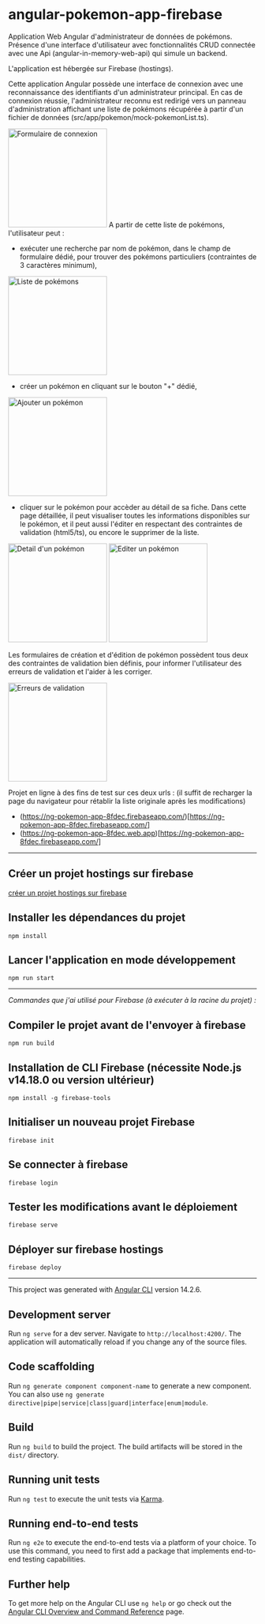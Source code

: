 # angular-pokemon-app-firebase

Application Web Angular d'administrateur de données de pokémons. Présence d'une interface d'utilisateur avec fonctionnalités CRUD connectée avec une Api (angular-in-memory-web-api) qui simule un backend.  

L'application est hébergée sur Firebase (hostings).

Cette application Angular possède une interface de connexion avec une reconnaissance des identifiants d'un administrateur principal. En cas de connexion réussie, l'administrateur reconnu est redirigé vers un panneau d'administration affichant une liste de pokémons récupérée à partir d'un fichier de données (src/app/pokemon/mock-pokemonList.ts).

<img src="https://samsara.live/images/pokemon/angular/login.jpg" alt="Formulaire de connexion" height="200">
A partir de cette liste de pokémons, l'utilisateur peut :

- exécuter une recherche par nom de pokémon, dans le champ de formulaire dédié, pour trouver des pokémons particuliers (contraintes de 3 caractères minimum),

<img src="https://samsara.live/images/pokemon/angular/pokemons.jpg" alt="Liste de pokémons" height="200">

- créer un pokémon en cliquant sur le bouton "+" dédié,

<img src="https://samsara.live/images/pokemon/angular/add.jpg" alt="Ajouter un pokémon" height="200">


- cliquer sur le pokémon pour accèder au détail de sa fiche. Dans cette page détaillée, il peut visualiser toutes les informations disponibles sur le pokémon, et il peut aussi l'éditer en respectant des contraintes de validation (html5/ts), ou encore le supprimer de la liste.  

<img src="https://samsara.live/images/pokemon/angular/pokemon_detail.jpg" alt="Detail d'un pokémon" height="200">

<img src="https://samsara.live/images/pokemon/angular/edit.jpg" alt="Editer un pokémon" height="200">

Les formulaires de création et d'édition de pokémon possèdent tous deux des contraintes de validation bien définis, pour informer l'utilisateur des erreurs de validation et l'aider à les corriger.

<img src="https://samsara.live/images/pokemon/angular/validation_error.jpg" alt="Erreurs de validation" height="200">

Projet en ligne à des fins de test sur ces deux urls :
(il suffit de recharger la page du navigateur pour rétablir la liste originale après les modifications)

- (https://ng-pokemon-app-8fdec.firebaseapp.com/)[https://ng-pokemon-app-8fdec.firebaseapp.com/]
- (https://ng-pokemon-app-8fdec.web.app)[https://ng-pokemon-app-8fdec.firebaseapp.com/]

 --- 
 
## Créer un projet hostings sur firebase

[créer un projet hostings sur firebase](https://firebase.google.com/docs/web/setup)

## Installer les dépendances du projet

`npm install`

## Lancer l'application en mode développement

`npm run start`

--- 

*Commandes que j'ai utilisé pour Firebase (à exécuter à la racine du projet) :*  

## Compiler le projet avant de l'envoyer à firebase

`npm run build`

## Installation de CLI Firebase (nécessite Node.js v14.18.0 ou version ultérieur) 

`npm install -g firebase-tools`

## Initialiser un nouveau projet Firebase 

`firebase init`

## Se connecter à firebase 

`firebase login`
  

## Tester les modifications avant le déploiement 

`firebase serve`

## Déployer sur firebase hostings 
  
`firebase deploy`

--- 

This project was generated with [Angular CLI](https://github.com/angular/angular-cli) version 14.2.6.

## Development server

Run `ng serve` for a dev server. Navigate to `http://localhost:4200/`. The application will automatically reload if you change any of the source files.

## Code scaffolding

Run `ng generate component component-name` to generate a new component. You can also use `ng generate directive|pipe|service|class|guard|interface|enum|module`.

## Build

Run `ng build` to build the project. The build artifacts will be stored in the `dist/` directory.

## Running unit tests

Run `ng test` to execute the unit tests via [Karma](https://karma-runner.github.io).

## Running end-to-end tests

Run `ng e2e` to execute the end-to-end tests via a platform of your choice. To use this command, you need to first add a package that implements end-to-end testing capabilities.

## Further help

To get more help on the Angular CLI use `ng help` or go check out the [Angular CLI Overview and Command Reference](https://angular.io/cli) page.
